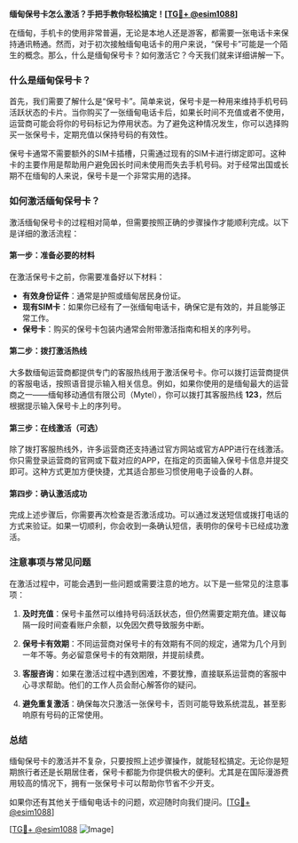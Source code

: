 **缅甸保号卡怎么激活？手把手教你轻松搞定！[[TG💪+ @esim1088](https://t.me/s/esim1088)]**

在缅甸，手机卡的使用非常普遍，无论是本地人还是游客，都需要一张电话卡来保持通讯畅通。然而，对于初次接触缅甸电话卡的用户来说，“保号卡”可能是一个陌生的概念。那么，什么是缅甸保号卡？如何激活它？今天我们就来详细讲解一下。

### 什么是缅甸保号卡？

首先，我们需要了解什么是“保号卡”。简单来说，保号卡是一种用来维持手机号码活跃状态的卡片。当你购买了一张缅甸电话卡后，如果长时间不充值或者不使用，运营商可能会将你的号码标记为停用状态。为了避免这种情况发生，你可以选择购买一张保号卡，定期充值以保持号码的有效性。

保号卡通常不需要额外的SIM卡插槽，只需通过现有的SIM卡进行绑定即可。这种卡的主要作用是帮助用户避免因长时间未使用而失去手机号码。对于经常出国或长期不在缅甸的人来说，保号卡是一个非常实用的选择。

### 如何激活缅甸保号卡？

激活缅甸保号卡的过程相对简单，但需要按照正确的步骤操作才能顺利完成。以下是详细的激活流程：

#### 第一步：准备必要的材料

在激活保号卡之前，你需要准备好以下材料：
- **有效身份证件**：通常是护照或缅甸居民身份证。
- **现有SIM卡**：如果你已经有了一张缅甸电话卡，确保它是有效的，并且能够正常工作。
- **保号卡**：购买的保号卡包装内通常会附带激活指南和相关的序列号。

#### 第二步：拨打激活热线

大多数缅甸运营商都提供专门的客服热线用于激活保号卡。你可以拨打运营商提供的客服电话，按照语音提示输入相关信息。例如，如果你使用的是缅甸最大的运营商之一——缅甸移动通信有限公司（Mytel），你可以拨打其客服热线 **123**，然后根据提示输入保号卡上的序列号。

#### 第三步：在线激活（可选）

除了拨打客服热线外，许多运营商还支持通过官方网站或官方APP进行在线激活。你只需登录运营商的官网或下载对应的APP，在指定的页面输入保号卡信息并提交即可。这种方式更加方便快捷，尤其适合那些习惯使用电子设备的人群。

#### 第四步：确认激活成功

完成上述步骤后，你需要再次检查是否激活成功。可以通过发送短信或拨打电话的方式来验证。如果一切顺利，你会收到一条确认短信，表明你的保号卡已经成功激活。

### 注意事项与常见问题

在激活过程中，可能会遇到一些问题或需要注意的地方。以下是一些常见的注意事项：

1. **及时充值**：保号卡虽然可以维持号码活跃状态，但仍然需要定期充值。建议每隔一段时间查看账户余额，以免因欠费导致服务中断。
   
2. **保号卡有效期**：不同运营商对保号卡的有效期有不同的规定，通常为几个月到一年不等。务必留意保号卡的有效期限，并提前续费。

3. **客服咨询**：如果在激活过程中遇到困难，不要犹豫，直接联系运营商的客服中心寻求帮助。他们的工作人员会耐心解答你的疑问。

4. **避免重复激活**：确保每次只激活一张保号卡，否则可能导致系统混乱，甚至影响原有号码的正常使用。

### 总结

缅甸保号卡的激活并不复杂，只要按照上述步骤操作，就能轻松搞定。无论你是短期旅行者还是长期居住者，保号卡都能为你提供极大的便利。尤其是在国际漫游费用较高的情况下，拥有一张保号卡可以帮助你节省不少开支。

如果你还有其他关于缅甸电话卡的问题，欢迎随时向我们提问。[[TG💪+ @esim1088](https://t.me/s/esim1088)]

[[TG💪+ @esim1088](https://t.me/s/esim1088) ![Image](https://i.postimg.cc/4NQfJmqS/Snipaste-2025-05-13-00-14-12.png)]